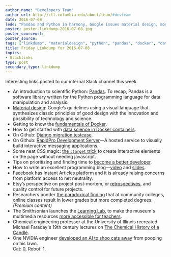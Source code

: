 ```yaml
---
author_name: "Developers Team"
author_url: http://ctl.columbia.edu/about/team/#devteam
date: 2016-07-08
lede: "Pandas and Python in harmony, Google issues material design, more Docker containers, CSS tricks for interactives, and other interesting links on Slack this week."
poster: poster-linkdump-2016-07-08.jpg
poster_sourceurl: 
poster_source: 
tags: ["linkdump", "materialdesign", "python", "pandas", "docker", "data science", "django migration", "css"]
title: Friday Linkdump for 2016-07-08
topics:
- Slacklinks
type: post
secondary_type: linkdump
---
```


Interesting links posted to our internal Slack channel this week.

* An introduction to scientific Python: [Pandas](http://www.datadependence.com/2016/05/scientific-python-pandas/). To recap, Pandas is a software library written for the Python programming language for data manipulation and analysis.
* [Material design](https://material.google.com): Google’s guidelines using a visual language that synthesizes classic principles of good design with the innovation and possibility of technology and science. 
* Getting to know the [fundamentals of Docker](http://nschoe.com/articles/2016-05-26-Docker-Taming-the-Beast-Part-1.html).
* How to get started with [data science in Docker containers](http://blog.kaggle.com/2016/02/05/how-to-get-started-with-data-science-in-containers/).
* On Github: [Django migration testcase](https://github.com/plumdog/django_migration_testcase).
* On Github: [RapidPro Development Server](http://rapidpro.github.io/rapidpro/docs/development/)—A hosted service to visually build interactive messaging applications.
* Some neat CSS magic: [the `:target` trick](https://bitsofco.de/the-target-trick/) to create interactive elements on the page without needing javascript.
* Tips on prioritizing and finding time to [become a better developer](https://medium.freecodecamp.com/finding-time-to-become-a-better-developer-eebc154881b2#.8inb76ke5).
* How to write an excellent programming blog—[video](https://www.youtube.com/watch?v=eHXq-IzlGUE) and [slides](https://speakerdeck.com/pycon2016/a-jesse-jiryu-davis-write-an-excellent-programming-blog).
* Facebook has [Instant Articles platform](https://developers.facebook.com/docs/instant-articles) and it is already raising concerns from platform access to net neutrality.
* Etsy’s perspective on project post-mortem, or [retrospectives](https://codeascraft.com/2016/02/08/quality-matters-the-benefits-of-qa-focused-retros/), and quality control for future projects.
* Researchers ponder [the paradoxical finding](http://chronicle.com/article/For-Students-Taking-Online/237015) that at community colleges, online classes result in lower grades but more completed degrees. _(Premium content)_
* The Smithsonian launches the [Learning Lab](https://learninglab.si.edu/), to make the museum's multimedia resources [more accessible for teachers](http://blogs.edweek.org/edweek/DigitalEducation/2016/06/_Smithsonian_launches_Learning_Lab_for_teachers.html). 
* Chemical engineering professor at the University of Illinois recreated Michael Faraday's 19th century lectures on [The Chemical History of a Candle](https://www.youtube.com/watch?v=RrHnLXMTOWM&list=PL0INsTTU1k2UCpOfRuMDR-wlvWkLan1_r).
* One NVIDIA engineer [developed an AI to shoo cats away](https://blogs.nvidia.com/blog/2016/07/07/deep-learning-cats-lawn/) from pooping on his lawn.  
Cat: 0, Robot: 1.
